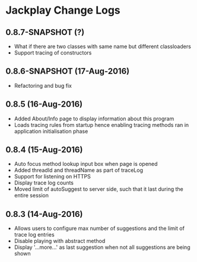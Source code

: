 # Jackplay Change Logs

## 0.8.7-SNAPSHOT (?)
- What if there are two classes with same name but different classloaders
- Support tracing of constructors

## 0.8.6-SNAPSHOT (17-Aug-2016)
- Refactoring and bug fix

## 0.8.5 (16-Aug-2016)
- Added About/Info page to display information about this program
- Loads tracing rules from startup hence enabling tracing methods ran in application initialisation phase

## 0.8.4 (15-Aug-2016)
- Auto focus method lookup input box when page is opened
- Added threadId and threadName as part of traceLog
- Support for listening on HTTPS
- Display trace log counts
- Moved limit of autoSuggest to server side, such that it last during the entire session

## 0.8.3 (14-Aug-2016)
- Allows users to configure max number of suggestions and the limit of trace log entries
- Disable playing with abstract method
- Display '...more...' as last suggestion when not all suggestions are being shown
